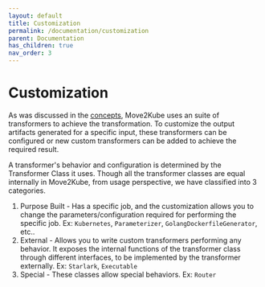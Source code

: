 ```yaml
---
layout: default
title: Customization
permalink: /documentation/customization
parent: Documentation
has_children: true
nav_order: 3
---
```


# Customization

As was discussed in the [concepts](/documentation/concepts), Move2Kube uses an suite of transformers to achieve the transformation. To customize the output artifacts generated for a specific input, these transformers can be configured or new custom transformers can be added to achieve the required result.

A transformer's behavior and configuration is determined by the Transformer Class it uses. Though all the transformer classes are equal internally in Move2Kube, from usage perspective, we have classified into 3 categories. 

1. Purpose Built - Has a specific job, and the customization allows you to change the parameters/configuration required for performing the specific job. Ex: `Kubernetes`, `Parameterizer`, `GolangDockerfileGenerator`, etc..
2. External - Allows you to write custom transformers performing any behavior. It exposes the internal functions of the transformer class through different interfaces, to be implemented by the transformer externally. Ex: `Starlark`, `Executable`
3. Special - These classes allow special behaviors. Ex: `Router`
